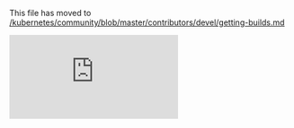 This file has moved to [/kubernetes/community/blob/master/contributors/devel/getting-builds.md](https://github.com/kubernetes/community/blob/master/contributors/devel/getting-builds.md)


<!-- BEGIN MUNGE: GENERATED_ANALYTICS -->
[![Analytics](https://kubernetes-site.appspot.com/UA-36037335-10/GitHub/docs/devel/getting-builds.md?pixel)]()
<!-- END MUNGE: GENERATED_ANALYTICS -->
